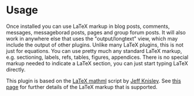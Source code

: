 # Usage #

Once installed you can use LaTeX markup in blog posts, comments, messages, messageborad posts, pages and group forum posts.  It will also work in anywhere else that uses the "output/longtext" view, which may include the output of other plugins.  Unlike many LaTeX plugins, this is not just for equations.  You can use pretty much any standard LaTeX markup, e.g. sectioning, labels, refs, tables, figures, appendices.  There is no special markup needed to indicate a LaTeX section, you can just start typing LaTeX directly.

This plugin is based on the [LaTeX mathml](http://math.etsu.edu/LaTeXMathML/) script by [Jeff Knisley](http://faculty.etsu.edu/knisleyj/).  See [this page](http://math.etsu.edu/LaTeXMathML/) for further details of the LaTeX markup that is supported.